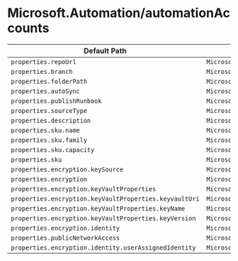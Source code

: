 # Microsoft.Automation/automationAccounts

| Default Path | Alias |
|---|---|
| `properties.repoUrl` | `Microsoft.Automation/automationAccounts/sourceControls.repoUrl` |
| `properties.branch` | `Microsoft.Automation/automationAccounts/sourceControls.branch` |
| `properties.folderPath` | `Microsoft.Automation/automationAccounts/sourceControls.folderPath` |
| `properties.autoSync` | `Microsoft.Automation/automationAccounts/sourceControls.autoSync` |
| `properties.publishRunbook` | `Microsoft.Automation/automationAccounts/sourceControls.publishRunbook` |
| `properties.sourceType` | `Microsoft.Automation/automationAccounts/sourceControls.sourceType` |
| `properties.description` | `Microsoft.Automation/automationAccounts/sourceControls.description` |
| `properties.sku.name` | `Microsoft.Automation/automationAccounts/sku.name` |
| `properties.sku.family` | `Microsoft.Automation/automationAccounts/sku.family` |
| `properties.sku.capacity` | `Microsoft.Automation/automationAccounts/sku.capacity` |
| `properties.sku` | `Microsoft.Automation/automationAccounts/sku` |
| `properties.encryption.keySource` | `Microsoft.Automation/automationAccounts/encryption.keySource` |
| `properties.encryption` | `Microsoft.Automation/automationAccounts/encryption` |
| `properties.encryption.keyVaultProperties` | `Microsoft.Automation/automationAccounts/encryption.keyVaultProperties` |
| `properties.encryption.keyVaultProperties.keyvaultUri` | `Microsoft.Automation/automationAccounts/encryption.keyVaultProperties.keyvaultUri` |
| `properties.encryption.keyVaultProperties.keyName` | `Microsoft.Automation/automationAccounts/encryption.keyVaultProperties.keyName` |
| `properties.encryption.keyVaultProperties.keyVersion` | `Microsoft.Automation/automationAccounts/encryption.keyVaultProperties.keyVersion` |
| `properties.encryption.identity` | `Microsoft.Automation/automationAccounts/encryption.identity` |
| `properties.publicNetworkAccess` | `Microsoft.Automation/automationAccounts/publicNetworkAccess` |
| `properties.encryption.identity.userAssignedIdentity` | `Microsoft.Automation/automationAccounts/encryption.identity.userAssignedIdentity` |

